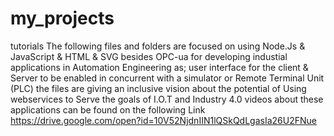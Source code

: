 # my_projects
tutorials
The following files and folders are focused on using Node.Js & JavaScript & HTML & SVG besides OPC-ua
for developing industial applications in Automation Engineering
as; user interface for the client & Server to be enabled in concurrent with a simulator or Remote Terminal Unit (PLC)
the files are giving an inclusive vision about the potential of Using webservices to Serve the goals of I.O.T and Industry 4.0
videos about these applications can be found on the following Link
https://drive.google.com/open?id=10V52NjdnIIN1lQSkQdLgasIa26U2FNue
